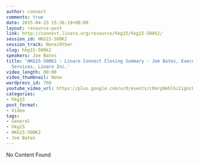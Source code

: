 ```yaml
---
author: connect
comments: true
date: 2015-04-23 15:36:19+00:00
layout: resource-post
link: http://connect.linaro.org/resource/hkg15/hkg15-500k2/
session_id: HKG15-500K2
session_track: None/Other
slug: hkg15-500k2
speakers: Joe Bates
title: 'HKG15-500K2 : Linaro Connect Closing Summary - Joe Bates, Executive VP Member
  Services, Linaro Inc.'
video_length: 00:00
video_thumbnail: None
wordpress_id: 760
youtube_video_url: https://plus.google.com/u/0/events/c0mrg9mhlhc2igncbd1vq1jtvh8
categories:
- hkg15
post_format:
- Video
tags:
- General
- hkg15
- HKG15-500K2
- Joe Bates
---
```


No Content Found